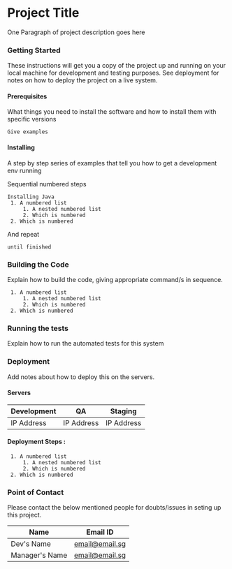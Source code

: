 # Project Title

One Paragraph of project description goes here

### Getting Started

These instructions will get you a copy of the project up and running on your local machine for development and testing purposes. See deployment for notes on how to deploy the project on a live system.

#### Prerequisites

What things you need to install the software and how to install them with specific versions

```
Give examples
```

#### Installing

A step by step series of examples that tell you how to get a development env running

Sequential numbered steps

~~~
Installing Java
 1. A numbered list
     1. A nested numbered list
     2. Which is numbered
 2. Which is numbered
~~~

And repeat

```
until finished
```

### Building the Code

Explain how to build the code, giving appropriate command/s in sequence.

~~~
 1. A numbered list
     1. A nested numbered list
     2. Which is numbered
 2. Which is numbered
~~~

### Running the tests

Explain how to run the automated tests for this system

### Deployment

Add notes about how to deploy this on the servers.

#### Servers

Development   | QA            | Staging           
------------- | ------------- | -------------
IP Address    | IP Address    | IP Address


#### Deployment Steps :

~~~
 1. A numbered list
     1. A nested numbered list
     2. Which is numbered
 2. Which is numbered
~~~

### Point of Contact

Please contact the below mentioned people for doubts/issues in seting up this project.

Name           | Email ID                       
-------------- | ------------- 
Dev's Name     | email@email.sg
Manager's Name | email@email.sg
